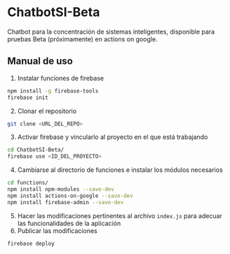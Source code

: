 # ChatbotSI-Beta
Chatbot para la concentración de sistemas inteligentes, disponible para pruebas Beta (próximamente) en actions on google.

## Manual de uso

1. Instalar funciones de firebase
```bash
npm install -g firebase-tools
firebase init
```
2. Clonar el repositorio
```bash
git clone <URL_DEL_REPO>
```
3. Activar firebase y vincularlo al proyecto en el que está trabajando
```bash
cd ChatbotSI-Beta/
firebase use <ID_DEL_PROYECTO>
```
4. Cambiarse al directorio de funciones e instalar los módulos necesarios
```bash
cd functions/
npm install npm-modules --save-dev
npm install actions-on-google --save-dev
npm install firebase-admin --save-dev
```
5. Hacer las modificaciones pertinentes al archivo `index.js` para adecuar las funcionalidades de la aplicación
6. Publicar las modificaciones
```bash
firebase deploy
```
